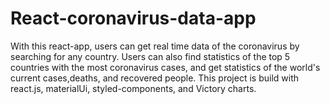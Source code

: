 # React-coronavirus-data-app
With this react-app, users can get real time data of the coronavirus by searching for any country. Users can also find statistics of the top 5 countries with the most coronavirus cases, and get statistics of the world's current cases,deaths, and recovered people. This project is build with react.js, materialUi, styled-components, and Victory charts.
